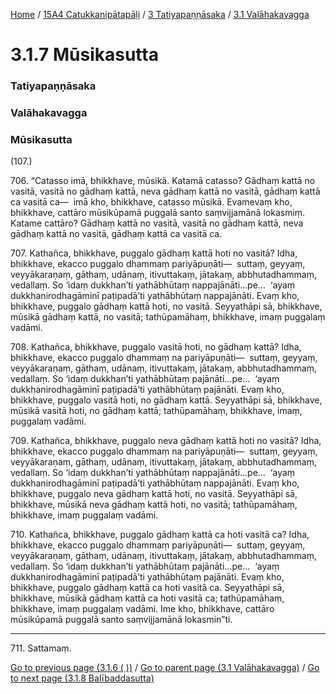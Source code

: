 
[Home](/) / [15A4 Catukkanipātapāḷi](../../../15A4.md) / [3 Tatiyapaṇṇāsaka](../../3.md) / [3.1 Valāhakavagga](../3.1.md)

# 3.1.7 Mūsikasutta

### Tatiyapaṇṇāsaka

### Valāhakavagga

### Mūsikasutta

(107.)

706\. “Catasso imā, bhikkhave, mūsikā. Katamā catasso? Gādhaṃ kattā no vasitā, vasitā no gādhaṃ kattā, neva gādhaṃ kattā no vasitā, gādhaṃ kattā ca vasitā ca—  imā kho, bhikkhave, catasso mūsikā. Evamevaṃ kho, bhikkhave, cattāro mūsikūpamā puggalā santo saṃvijjamānā lokasmiṃ. Katame cattāro? Gādhaṃ kattā no vasitā, vasitā no gādhaṃ kattā, neva gādhaṃ kattā no vasitā, gādhaṃ kattā ca vasitā ca.

707\. Kathañca, bhikkhave, puggalo gādhaṃ kattā hoti no vasitā? Idha, bhikkhave, ekacco puggalo dhammaṃ pariyāpuṇāti—  suttaṃ, geyyaṃ, veyyākaraṇaṃ, gāthaṃ, udānaṃ, itivuttakaṃ, jātakaṃ, abbhutadhammaṃ, vedallaṃ. So ‘idaṃ dukkhan’ti yathābhūtaṃ nappajānāti…pe…  ‘ayaṃ dukkhanirodhagāminī paṭipadā’ti yathābhūtaṃ nappajānāti. Evaṃ kho, bhikkhave, puggalo gādhaṃ kattā hoti, no vasitā. Seyyathāpi sā, bhikkhave, mūsikā gādhaṃ kattā, no vasitā; tathūpamāhaṃ, bhikkhave, imaṃ puggalaṃ vadāmi.

708\. Kathañca, bhikkhave, puggalo vasitā hoti, no gādhaṃ kattā? Idha, bhikkhave, ekacco puggalo dhammaṃ na pariyāpuṇāti—  suttaṃ, geyyaṃ, veyyākaraṇaṃ, gāthaṃ, udānaṃ, itivuttakaṃ, jātakaṃ, abbhutadhammaṃ, vedallaṃ. So ‘idaṃ dukkhan’ti yathābhūtaṃ pajānāti…pe…  ‘ayaṃ dukkhanirodhagāminī paṭipadā’ti yathābhūtaṃ pajānāti. Evaṃ kho, bhikkhave, puggalo vasitā hoti, no gādhaṃ kattā. Seyyathāpi sā, bhikkhave, mūsikā vasitā hoti, no gādhaṃ kattā; tathūpamāhaṃ, bhikkhave, imaṃ, puggalaṃ vadāmi.

709\. Kathañca, bhikkhave, puggalo neva gādhaṃ kattā hoti no vasitā? Idha, bhikkhave, ekacco puggalo dhammaṃ na pariyāpuṇāti—  suttaṃ, geyyaṃ, veyyākaraṇaṃ, gāthaṃ, udānaṃ, itivuttakaṃ, jātakaṃ, abbhutadhammaṃ, vedallaṃ. So ‘idaṃ dukkhan’ti yathābhūtaṃ nappajānāti…pe…  ‘ayaṃ dukkhanirodhagāminī paṭipadā’ti yathābhūtaṃ nappajānāti. Evaṃ kho, bhikkhave, puggalo neva gādhaṃ kattā hoti, no vasitā. Seyyathāpi sā, bhikkhave, mūsikā neva gādhaṃ kattā hoti, no vasitā; tathūpamāhaṃ, bhikkhave, imaṃ puggalaṃ vadāmi.

710\. Kathañca, bhikkhave, puggalo gādhaṃ kattā ca hoti vasitā ca? Idha, bhikkhave, ekacco puggalo dhammaṃ pariyāpuṇāti—  suttaṃ, geyyaṃ, veyyākaraṇaṃ, gāthaṃ, udānaṃ, itivuttakaṃ, jātakaṃ, abbhutadhammaṃ, vedallaṃ. So ‘idaṃ dukkhan’ti yathābhūtaṃ pajānāti…pe…  ‘ayaṃ dukkhanirodhagāminī paṭipadā’ti yathābhūtaṃ pajānāti. Evaṃ kho, bhikkhave, puggalo gādhaṃ kattā ca hoti vasitā ca. Seyyathāpi sā, bhikkhave, mūsikā gādhaṃ kattā ca hoti vasitā ca; tathūpamāhaṃ, bhikkhave, imaṃ puggalaṃ vadāmi. Ime kho, bhikkhave, cattāro mūsikūpamā puggalā santo saṃvijjamānā lokasmin”ti.

---

711\. Sattamaṃ.



[Go to previous page (3.1.6 ( ))](3.1.6.md) / [Go to parent page (3.1 Valāhakavagga)](../3.1.md) / [Go to next page (3.1.8 Balībaddasutta)](3.1.8.md)


